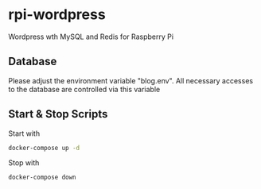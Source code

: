 # rpi-wordpress
Wordpress wth MySQL and Redis for Raspberry Pi

## Database
Please adjust the environment variable "blog.env". All necessary accesses to the database are controlled via this variable

## Start & Stop Scripts
Start with
```sh
docker-compose up -d
```
Stop with
```sh
docker-compose down
```